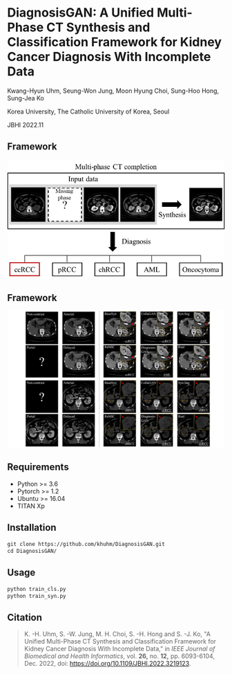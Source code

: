 # DiagnosisGAN: A Unified Multi-Phase CT Synthesis and Classification Framework for Kidney Cancer Diagnosis With Incomplete Data 

Kwang-Hyun Uhm, Seung-Won Jung, Moon Hyung Choi, Sung-Hoo Hong, Sung-Jea Ko

Korea University, The Catholic University of Korea, Seoul

JBHI 2022.11
## Framework
![framework](./images/figure_1.jpg)

## Framework

![figure_5](./images/figure_5.png)

## Requirements
* Python >= 3.6
* Pytorch >= 1.2
* Ubuntu >= 16.04
* TITAN Xp

## Installation
```
git clone https://github.com/khuhm/DiagnosisGAN.git
cd DiagnosisGAN/
```

## Usage
```
python train_cls.py
python train_syn.py
```

## Citation
>K. -H. Uhm, S. -W. Jung, M. H. Choi, S. -H. Hong and S. -J. Ko, "A Unified Multi-Phase CT Synthesis and Classification Framework for Kidney Cancer Diagnosis With Incomplete Data," in *IEEE Journal of Biomedical and Health Informatics*, vol. **26,** no. **12,** pp. 6093-6104, Dec. 2022, doi: https://doi.org/10.1109/JBHI.2022.3219123.



